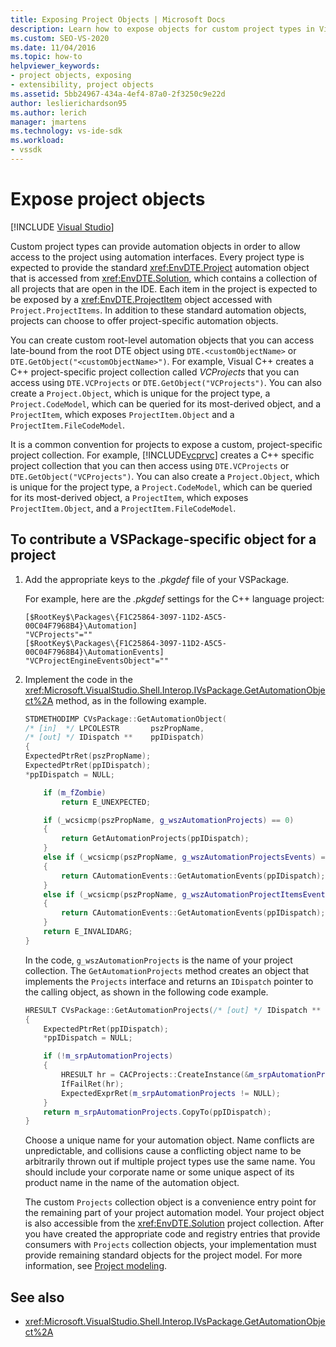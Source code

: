 ```yaml
---
title: Exposing Project Objects | Microsoft Docs
description: Learn how to expose objects for custom project types in Visual Studio by providing automation objects that allow access to the project using automation interfaces.
ms.custom: SEO-VS-2020
ms.date: 11/04/2016
ms.topic: how-to
helpviewer_keywords:
- project objects, exposing
- extensibility, project objects
ms.assetid: 5bb24967-434a-4ef4-87a0-2f3250c9e22d
author: leslierichardson95
ms.author: lerich
manager: jmartens
ms.technology: vs-ide-sdk
ms.workload:
- vssdk
---
```

# Expose project objects

 [!INCLUDE [Visual Studio](~/includes/applies-to-version/vs-not-mac.md)]

Custom project types can provide automation objects in order to allow access to the project using automation interfaces. Every project type is expected to provide the standard <xref:EnvDTE.Project> automation object that is accessed from <xref:EnvDTE.Solution>, which contains a collection of all projects that are open in the IDE. Each item in the project is expected to be exposed by a <xref:EnvDTE.ProjectItem> object accessed with `Project.ProjectItems`. In addition to these standard automation objects, projects can choose to offer project-specific automation objects.

You can create custom root-level automation objects that you can access late-bound from the root DTE object using `DTE.<customObjectName>` or `DTE.GetObject("<customObjectName>")`. For example, Visual C++ creates a C++ project-specific project collection called *VCProjects* that you can access using `DTE.VCProjects` or `DTE.GetObject("VCProjects")`. You can also create a `Project.Object`, which is unique for the project type, a `Project.CodeModel`, which can be queried for its most-derived object, and a `ProjectItem`, which exposes `ProjectItem.Object` and a `ProjectItem.FileCodeModel`.

It is a common convention for projects to expose a custom, project-specific project collection. For example, [!INCLUDE[vcprvc](../../code-quality/includes/vcprvc_md.md)] creates a C++ specific project collection that you can then access using `DTE.VCProjects` or `DTE.GetObject("VCProjects")`. You can also create a `Project.Object`, which is unique for the project type, a `Project.CodeModel`, which can be queried for its most-derived object, a `ProjectItem`, which exposes `ProjectItem.Object`, and a `ProjectItem.FileCodeModel`.

## To contribute a VSPackage-specific object for a project

1. Add the appropriate keys to the *.pkgdef* file of your VSPackage.

     For example, here are the *.pkgdef* settings for the C++ language project:

    ```
    [$RootKey$\Packages\{F1C25864-3097-11D2-A5C5-00C04F7968B4}\Automation]
    "VCProjects"=""
    [$RootKey$\Packages\{F1C25864-3097-11D2-A5C5-00C04F7968B4}\AutomationEvents]
    "VCProjectEngineEventsObject"=""
    ```

2. Implement the code in the <xref:Microsoft.VisualStudio.Shell.Interop.IVsPackage.GetAutomationObject%2A> method, as in the following example.

    ```cpp
    STDMETHODIMP CVsPackage::GetAutomationObject(
    /* [in]  */ LPCOLESTR       pszPropName,
    /* [out] */ IDispatch **    ppIDispatch)
    {
    ExpectedPtrRet(pszPropName);
    ExpectedPtrRet(ppIDispatch);
    *ppIDispatch = NULL;

        if (m_fZombie)
            return E_UNEXPECTED;

        if (_wcsicmp(pszPropName, g_wszAutomationProjects) == 0)
        {
            return GetAutomationProjects(ppIDispatch);
        }
        else if (_wcsicmp(pszPropName, g_wszAutomationProjectsEvents) == 0)
        {
            return CAutomationEvents::GetAutomationEvents(ppIDispatch);
        }
        else if (_wcsicmp(pszPropName, g_wszAutomationProjectItemsEvents) == 0)
        {
            return CAutomationEvents::GetAutomationEvents(ppIDispatch);
        }
        return E_INVALIDARG;
    }
    ```

     In the code, `g_wszAutomationProjects` is the name of your project collection. The `GetAutomationProjects` method creates an object that implements the `Projects` interface and returns an `IDispatch` pointer to the calling object, as shown in the following code example.

    ```cpp
    HRESULT CVsPackage::GetAutomationProjects(/* [out] */ IDispatch ** ppIDispatch)
    {
        ExpectedPtrRet(ppIDispatch);
        *ppIDispatch = NULL;

        if (!m_srpAutomationProjects)
        {
            HRESULT hr = CACProjects::CreateInstance(&m_srpAutomationProjects);
            IfFailRet(hr);
            ExpectedExprRet(m_srpAutomationProjects != NULL);
        }
        return m_srpAutomationProjects.CopyTo(ppIDispatch);
    }
    ```

     Choose a unique name for your automation object. Name conflicts are unpredictable, and collisions cause a conflicting object name to be arbitrarily thrown out if multiple project types use the same name. You should include your corporate name or some unique aspect of its product name in the name of the automation object.

     The custom `Projects` collection object is a convenience entry point for the remaining part of your project automation model. Your project object is also accessible from the <xref:EnvDTE.Solution> project collection. After you have created the appropriate code and registry entries that provide consumers with `Projects` collection objects, your implementation must provide remaining standard objects for the project model. For more information, see [Project modeling](../../extensibility/internals/project-modeling.md).

## See also

- <xref:Microsoft.VisualStudio.Shell.Interop.IVsPackage.GetAutomationObject%2A>
